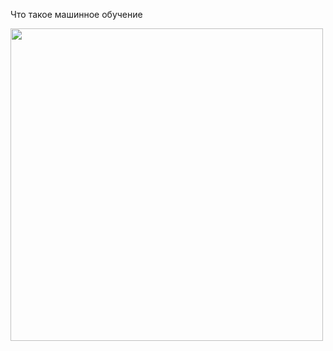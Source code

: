 Что такое машинное обучение 


<img src="https://github.com/majakovsky/ML/assets/90866868/f51eca06-074d-4314-be38-7849e59007e1" width="500" />
